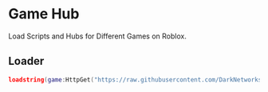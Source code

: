 # Game Hub
Load Scripts and Hubs for Different Games on Roblox.
## Loader
```lua
loadstring(game:HttpGet("https://raw.githubusercontent.com/DarkNetworks/Game-Hub/Main/Games/" .. game.PlaceId .. ".lua"))()
```

